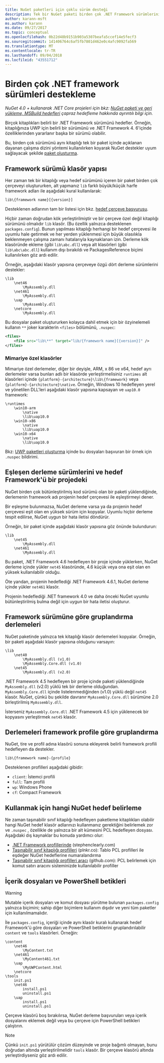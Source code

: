```yaml
---
title: NuGet paketleri için çoklu sürüm desteği
description: Tek bir NuGet paketi birden çok .NET Framework sürümlerini hedeflemek için çeşitli yöntemler açıklaması.
author: karann-msft
ms.author: karann
ms.date: 09/27/2017
ms.topic: conceptual
ms.openlocfilehash: 0b22d48b9151b903a5307beafa5ccef14e5fecf3
ms.sourcegitcommit: 1d1406764c6af5fb7801d462e0c4afc9092fa569
ms.translationtype: MT
ms.contentlocale: tr-TR
ms.lasthandoff: 09/04/2018
ms.locfileid: "43551712"
---
```

# <a name="supporting-multiple-net-framework-versions"></a>Birden çok .NET framework sürümleri destekleme

*NuGet 4.0 + kullanarak .NET Core projeleri için bkz: [NuGet paketi ve geri yükleme, MSBuild hedefleri](../reference/msbuild-targets.md) çapraz hedefleme hakkında ayrıntılı bilgi için.*

Birçok kitaplıkları belirli bir .NET Framework sürümünü hedefler. Örneğin, kitaplığınıza UWP için belirli bir sürümünü ve .NET Framework 4. 6'içinde özelliklerinden yararlanır başka bir sürümü olabilir.

Bu, birden çok sürümünü aynı kitaplığı tek bir paket içinde açıklanan dayanan çalışma dizini yöntemi kullanılırken koyarak NuGet destekler uyum sağlayacak şekilde [paket oluşturma](../create-packages/creating-a-package.md#from-a-convention-based-working-directory).

## <a name="framework-version-folder-structure"></a>Framework sürümü klasör yapısı

Her zaman tek bir kitaplığı veya hedef sürümünü içeren bir paket birden çok çerçeveyi oluştururken, alt yapmanız `lib` farklı büyük/küçük harfe framework adları ile aşağıdaki kural kullanılarak:

    lib\{framework name}[{version}]

Desteklenen adlarının tam bir listesi için bkz. [hedef çerçeve başvurusu](../reference/target-frameworks.md#supported-frameworks).

Hiçbir zaman doğrudan kök yerleştirilmiştir ve bir çerçeve özel değil kitaplığı sürümünü olmalıdır `lib` klasör. (Bu özellik yalnızca desteklenen `packages.config`). Bunun yapılması kitaplığı herhangi bir hedef çerçevesi ile uyumlu hale getirmek ve her yerden yüklenmesi için büyük olasılıkla beklenmeyen çalışma zamanı hatalarıyla kaynaklanan izin. Derleme kök klasöründe ekleme (gibi `lib\abc.dll`) veya alt klasörleri (gibi `lib\abc\abc.dll`) kullanım dışı bırakıldı ve PackagesReference biçimi kullanılırken göz ardı edilir.

Örneğin, aşağıdaki klasör yapısına çerçeveye özgü dört derleme sürümlerini destekler:

    \lib
        \net46
            \MyAssembly.dll
        \net461
            \MyAssembly.dll
        \uap
            \MyAssembly.dll
        \netcore
            \MyAssembly.dll

Bu dosyalar paket oluştururken kolayca dahil etmek için bir özyinelemeli kullanın `**` joker karakterin `<files>` bölümünü, `.nuspec`:

```xml
<files>
    <file src="lib\**" target="lib/{framework name}[{version}]" />
</files>
```

### <a name="architecture-specific-folders"></a>Mimariye özel klasörler

Mimariye özel derlemeler, diğer bir deyişle, ARM, x 86 ve x64, hedef ayrı derlemeler varsa bunları adlı bir klasörde yerleştirmelisiniz `runtimes` alt klasörleri içinde `{platform}-{architecture}\lib\{framework}` veya `{platform}-{architecture}\native`. Örneğin, Windows 10 hedefleyen yerel ve yönetilen DLL'leri aşağıdaki klasör yapısına kapsayan ve `uap10.0` framework:

    \runtimes
        \win10-arm
            \native
            \lib\uap10.0
        \win10-x86
            \native
            \lib\uap10.0
        \win10-x64
            \native
            \lib\uap10.0

Bkz: [UWP paketleri oluşturma](../guides/create-uwp-packages.md) içinde bu dosyaları başvuran bir örnek için `.nuspec` bildirimi.

## <a name="matching-assembly-versions-and-the-target-framework-in-a-project"></a>Eşleşen derleme sürümlerini ve hedef Framework'ü bir projedeki

NuGet birden çok bütünleştirilmiş kod sürümü olan bir paketi yüklendiğinde, derlemenin framework adı projenin hedef çerçevesi ile eşleştirmeyi dener.

Bir eşleşme bulunmazsa, NuGet derleme varsa ya da projenin hedef çerçevesi eşit olan en yüksek sürüm için kopyalar. Uyumlu hiçbir derleme tespit edilirse, NuGet uygun bir hata iletisi döndürür.

Örneğin, bir paket içinde aşağıdaki klasör yapısına göz önünde bulundurun:

    \lib
        \net45
            \MyAssembly.dll
        \net461
            \MyAssembly.dll

Bu paket, .NET Framework 4.6 hedefleyen bir proje içinde yüklerken, NuGet derleme içinde yükler `net45` klasöründe, 4.6 küçük veya ona eşit olan en yüksek kullanılabilir olduğu.

Öte yandan, projenin hedeflediği .NET Framework 4.6.1, NuGet derleme içinde yükler `net461` klasör.

Projenin hedeflediği .NET framework 4.0 ve daha önceki NuGet uyumlu bütünleştirilmiş bulma değil için uygun bir hata iletisi oluşturur.

## <a name="grouping-assemblies-by-framework-version"></a>Framework sürümüne göre gruplandırma derlemeleri

NuGet paketinde yalnızca tek kitaplığı klasör derlemeleri kopyalar. Örneğin, bir paketi aşağıdaki klasör yapısına olduğunu varsayın:

    \lib
        \net40
            \MyAssembly.dll (v1.0)
            \MyAssembly.Core.dll (v1.0)
        \net45
            \MyAssembly.dll (v2.0)

.NET Framework 4.5 hedefleyen bir proje içinde paketi yüklendiğinde `MyAssembly.dll` (v2.0) yüklü tek bir derleme olduğundan. `MyAssembly.Core.dll` içinde listelenmediğinden (v1.0) yüklü değil `net45` klasör. NuGet, çünkü bu şekilde davranır `MyAssembly.Core.dll` sürümüne 2.0 birleştirilmiş `MyAssembly.dll`.

İsterseniz `MyAssembly.Core.dll` .NET Framework 4.5 için yüklenecek bir kopyasını yerleştirmek `net45` klasör.

## <a name="grouping-assemblies-by-framework-profile"></a>Derlemeleri framework profile göre gruplandırma

NuGet, tire ve profil adına klasörü sonuna ekleyerek belirli framework profili hedefleyen da destekler.

    lib\{framework name}-{profile}

Desteklenen profilleri aşağıdaki gibidir:

- `client`: İstemci profili
- `full`: Tam profili
- `wp`: Windows Phone
- `cf`: Compact Framework

## <a name="determining-which-nuget-target-to-use"></a>Kullanmak için hangi NuGet hedef belirleme

Ne zaman taşınabilir sınıf kitaplığı hedefleyen paketleme kitaplıkları olabilir hangi NuGet hedef klasör adlarınızı kullanmanız gerektiğini belirlemek zor ve `.nuspec` , özellikle de yalnızca bir alt kümesini PCL hedefleyen dosyası. Aşağıdaki dış kaynaklar bu konuda yardımcı olur:

- [.NET Framework profillerinde](http://blog.stephencleary.com/2012/05/framework-profiles-in-net.html) (stephenclearly.com)
- [Taşınabilir sınıf kitaplığı profilleri](http://embed.plnkr.co/03ck2dCtnJogBKHJ9EjY/preview) (plnkr.co): Tablo PCL profilleri ile eşdeğer NuGet hedeflerine numaralandırma
- [Taşınabilir sınıf kitaplığı profilleri aracı](https://github.com/StephenCleary/PortableLibraryProfiles) (github.com): PCL belirlemek için komut satırı aracını sisteminizde kullanılabilir profiller

## <a name="content-files-and-powershell-scripts"></a>İçerik dosyaları ve PowerShell betikleri

> [!Warning]
> Mutable içerik dosyaları ve komut dosyası yürütme bulunan `packages.config` yalnızca biçimini; sahip diğer biçimlere kullanım dışıdır ve yeni tüm paketler için kullanılmamalıdır.

İle `packages.config`, içeriği içinde aynı klasör kuralı kullanarak hedef Framework'ü göre dosyaları ve PowerShell betiklerini gruplandırılabilir `content` ve `tools` klasörleri. Örneğin:

    \content
        \net46
            \MyContent.txt
        \net461
            \MyContent461.txt
        \uap
            \MyUWPContent.html
        \netcore
    \tools
        init.ps1
        \net46
            install.ps1
            uninstall.ps1
        \uap
            install.ps1
            uninstall.ps1

Çerçeve klasörü boş bırakılırsa, NuGet derleme başvuruları veya içerik dosyalarını eklemek değil veya bu çerçeve için PowerShell betikleri çalıştırın.

> [!Note]
> Çünkü `init.ps1` yürütülür çözüm düzeyinde ve proje bağımlı olmayan, bunu doğrudan altında yerleştirilmelidir `tools` klasör. Bir çerçeve klasörü altında yerleştirdiyseniz göz ardı edilir.
